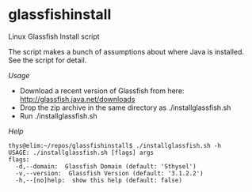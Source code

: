 glassfishinstall
================

Linux Glassfish Install script

The script makes a bunch of assumptions about where Java is installed.
See the script for detail.

*Usage*
* Download a recent version of Glassfish from here: http://glassfish.java.net/downloads
* Drop the zip archive in the same directory as ./installglassfish.sh
* Run ./installglassfish.sh

*Help*

```
thys@elim:~/repos/glassfishinstall$ ./installglassfish.sh -h
USAGE: ./installglassfish.sh [flags] args
flags:
  -d,--domain:  Glassfish Domain (default: 'Sthysel')
  -v,--version:  Glassfish Version (default: '3.1.2.2')
  -h,--[no]help:  show this help (default: false)

```


